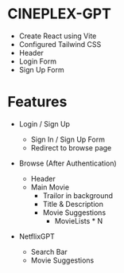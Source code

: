 # CINEPLEX-GPT

- Create React using Vite
- Configured Tailwind CSS
- Header
- Login Form
- Sign Up Form

# Features

- Login / Sign Up
    - Sign In / Sign Up Form
    - Redirect to browse page

- Browse (After Authentication)
  - Header
  - Main Movie
      - Trailor in background
      - Title & Description
      - Movie Suggestions
          - MovieLists * N
- NetflixGPT
   - Search Bar
   - Movie Suggestions